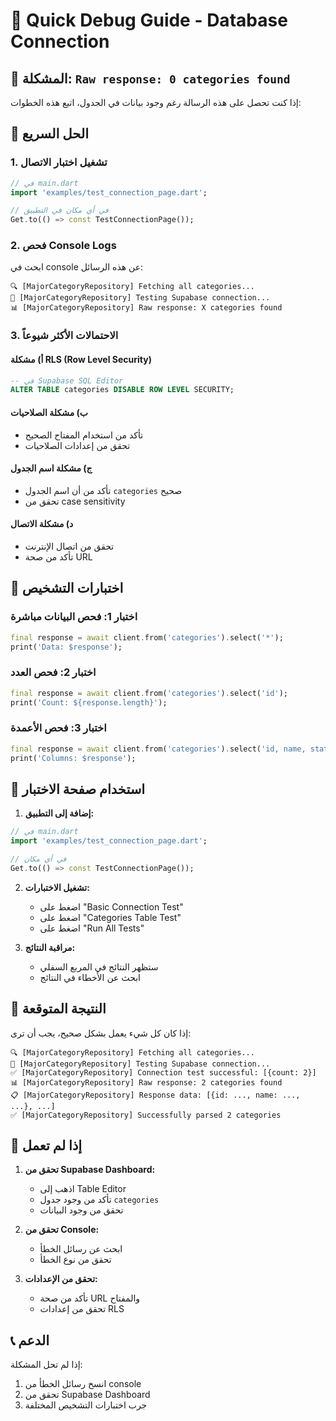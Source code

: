 # 🚀 Quick Debug Guide - Database Connection

## 🎯 المشكلة: `Raw response: 0 categories found`

إذا كنت تحصل على هذه الرسالة رغم وجود بيانات في الجدول، اتبع هذه الخطوات:

## 🔧 الحل السريع

### 1. **تشغيل اختبار الاتصال**

```dart
// في main.dart
import 'examples/test_connection_page.dart';

// في أي مكان في التطبيق
Get.to(() => const TestConnectionPage());
```

### 2. **فحص Console Logs**

ابحث في console عن هذه الرسائل:

```
🔍 [MajorCategoryRepository] Fetching all categories...
🧪 [MajorCategoryRepository] Testing Supabase connection...
📊 [MajorCategoryRepository] Raw response: X categories found
```

### 3. **الاحتمالات الأكثر شيوعاً**

#### أ) **مشكلة RLS (Row Level Security)**
```sql
-- في Supabase SQL Editor
ALTER TABLE categories DISABLE ROW LEVEL SECURITY;
```

#### ب) **مشكلة الصلاحيات**
- تأكد من استخدام المفتاح الصحيح
- تحقق من إعدادات الصلاحيات

#### ج) **مشكلة اسم الجدول**
- تأكد من أن اسم الجدول `categories` صحيح
- تحقق من case sensitivity

#### د) **مشكلة الاتصال**
- تحقق من اتصال الإنترنت
- تأكد من صحة URL

## 🧪 اختبارات التشخيص

### اختبار 1: فحص البيانات مباشرة
```dart
final response = await client.from('categories').select('*');
print('Data: $response');
```

### اختبار 2: فحص العدد
```dart
final response = await client.from('categories').select('id');
print('Count: ${response.length}');
```

### اختبار 3: فحص الأعمدة
```dart
final response = await client.from('categories').select('id, name, status');
print('Columns: $response');
```

## 📱 استخدام صفحة الاختبار

1. **إضافة إلى التطبيق:**
```dart
// في main.dart
import 'examples/test_connection_page.dart';

// في أي مكان
Get.to(() => const TestConnectionPage());
```

2. **تشغيل الاختبارات:**
   - اضغط على "Basic Connection Test"
   - اضغط على "Categories Table Test"
   - اضغط على "Run All Tests"

3. **مراقبة النتائج:**
   - ستظهر النتائج في المربع السفلي
   - ابحث عن الأخطاء في النتائج

## 🎯 النتيجة المتوقعة

إذا كان كل شيء يعمل بشكل صحيح، يجب أن ترى:

```
🔍 [MajorCategoryRepository] Fetching all categories...
🧪 [MajorCategoryRepository] Testing Supabase connection...
✅ [MajorCategoryRepository] Connection test successful: [{count: 2}]
📊 [MajorCategoryRepository] Raw response: 2 categories found
📋 [MajorCategoryRepository] Response data: [{id: ..., name: ..., ...}, ...]
✅ [MajorCategoryRepository] Successfully parsed 2 categories
```

## 🚨 إذا لم تعمل

1. **تحقق من Supabase Dashboard:**
   - اذهب إلى Table Editor
   - تأكد من وجود جدول `categories`
   - تحقق من وجود البيانات

2. **تحقق من Console:**
   - ابحث عن رسائل الخطأ
   - تحقق من نوع الخطأ

3. **تحقق من الإعدادات:**
   - تأكد من صحة URL والمفتاح
   - تحقق من إعدادات RLS

## 📞 الدعم

إذا لم تحل المشكلة:
1. انسخ رسائل الخطأ من console
2. تحقق من Supabase Dashboard
3. جرب اختبارات التشخيص المختلفة
